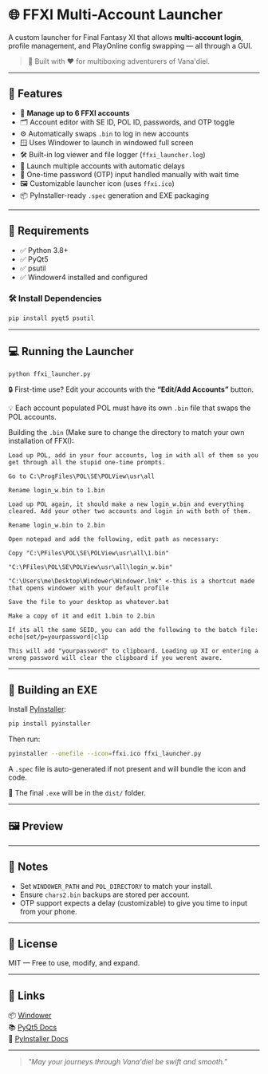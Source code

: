 # 🌐 FFXI Multi-Account Launcher

A custom launcher for Final Fantasy XI that allows **multi-account login**, profile management, and PlayOnline config swapping — all through a GUI.

> 🧙 Built with ❤️ for multiboxing adventurers of Vana'diel.

---

## 🚀 Features

- 🔑 **Manage up to 6 FFXI accounts**
- 🗂️ Account editor with SE ID, POL ID, passwords, and OTP toggle
- ⚙️ Automatically swaps `.bin` to log in new accounts
- 🪟 Uses Windower to launch in windowed full screen
- 🛠️ Built-in log viewer and file logger (`ffxi_launcher.log`)
- 🔁 Launch multiple accounts with automatic delays
- 🧪 One-time password (OTP) input handled manually with wait time
- 🖼️ Customizable launcher icon (uses `ffxi.ico`)
- 📦 PyInstaller-ready `.spec` generation and EXE packaging

---

## 🧾 Requirements

- ✅ Python 3.8+
- ✅ PyQt5
- ✅ psutil
- ✅ Windower4 installed and configured

### 🛠 Install Dependencies

```bash
pip install pyqt5 psutil
```

---

## 💻 Running the Launcher

```bash
python ffxi_launcher.py
```

🔒 First-time use? Edit your accounts with the **“Edit/Add Accounts”** button.

💡 Each account populated POL must have its own `.bin` file that swaps the POL accounts.

Building the `.bin` (Make sure to change the directory to match your own installation of FFXI):

```
Load up POL, add in your four accounts, log in with all of them so you get through all the stupid one-time prompts.

Go to C:\ProgFiles\POL\SE\POLView\usr\all

Rename login_w.bin to 1.bin

Load up POL again, it should make a new login_w.bin and everything cleared. Add your other two accounts and login in with both of them.

Rename login_w.bin to 2.bin

Open notepad and add the following, edit path as necessary:

Copy "C:\PFiles\POL\SE\POLView\usr\all\1.bin"

"C:\PFiles\POL\SE\POLView\usr\all\login_w.bin"

"C:\Users\me\Desktop\Windower\Windower.lnk" <-this is a shortcut made that opens windower with your default profile

Save the file to your desktop as whatever.bat

Make a copy of it and edit 1.bin to 2.bin

If its all the same SEID, you can add the following to the batch file:
echo|set/p=yourpassword|clip

This will add "yourpassword" to clipboard. Loading up XI or entering a wrong password will clear the clipboard if you werent aware.
```

---

## 🔧 Building an EXE

Install [PyInstaller](https://www.pyinstaller.org/):

```bash
pip install pyinstaller
```

Then run:

```bash
pyinstaller --onefile --icon=ffxi.ico ffxi_launcher.py
```

A `.spec` file is auto-generated if not present and will bundle the icon and code.

📁 The final `.exe` will be in the `dist/` folder.

---

## 🖼️ Preview

---

## 💬 Notes

- Set `WINDOWER_PATH` and `POL_DIRECTORY` to match your install.
- Ensure `chars2.bin` backups are stored per account.
- OTP support expects a delay (customizable) to give you time to input from your phone.

---

## 📜 License

MIT — Free to use, modify, and expand.

---

## 🔗 Links

📦 [Windower](https://windower.net/)\
📚 [PyQt5 Docs](https://doc.qt.io/qtforpython/)\
🧰 [PyInstaller Docs](https://pyinstaller.org/en/stable/)

---

> _"May your journeys through Vana'diel be swift and smooth."_
